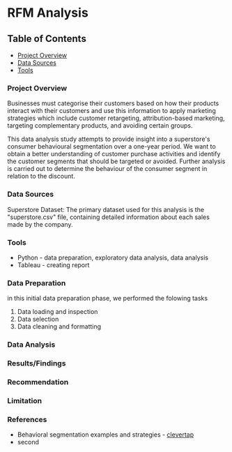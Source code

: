 # RFM Analysis

## Table of Contents
- [Project Overview](#project-overview)
- [Data Sources](#data-sources)
- [Tools](#tools)

### Project Overview
Businesses must categorise their customers based on how their products interact with their customers and use this information to apply marketing strategies which include customer retargeting, attribution-based marketing, targeting complementary products, and avoiding certain groups. 

This data analysis study attempts to provide insight into a superstore's consumer behavioural segmentation over a one-year period.  We want to obtain a better understanding of customer purchase activities and identify the customer segments that should be targeted or avoided. Further analysis is carried out to determine the behaviour of the consumer segment in relation to the discount.


### Data Sources

Superstore Dataset: The primary dataset used for this analysis is the "superstore.csv" file, containing detailed information about each sales made by the company.

### Tools
- Python - data preparation, exploratory data analysis, data analysis
- Tableau - creating report

### Data Preparation
in this initial data preparation phase, we performed the folowing tasks
1. Data loading and inspection
2. Data selection
3. Data cleaning and formatting

### Data Analysis

### Results/Findings

### Recommendation

### Limitation

### References
- Behavioral segmentation examples and strategies - [clevertap](https://clevertap.com/blog/behavioral-segmentation/#:~:text=your%20mobile%20marketing.-,What%20is%20Behavioral%20Segmentation%3F,app%2C%20website%2C%20or%20business)
- second
